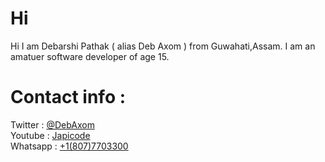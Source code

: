 # Hi
Hi I am Debarshi Pathak ( alias Deb Axom ) from Guwahati,Assam.
I am an amatuer software developer of age 15.

# Contact info :
Twitter : [@DebAxom](https://twitter.com/DebAxom) <br>
Youtube : [Japicode](https://www.youtube.com/channel/UCOlTCB5f2z6_lWl3466ZB_Q) <br>
Whatsapp : [+1(807)7703300](https://wa.me/+18077703300) <br>
